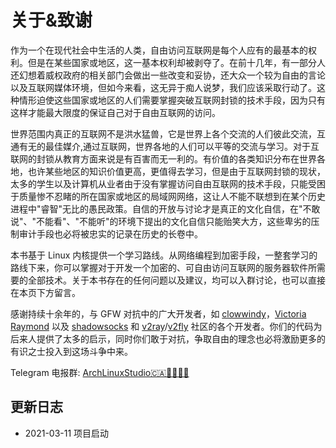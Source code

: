 # 关于&致谢 <!-- {docsify-ignore-all} -->

作为一个在现代社会中生活的人类，自由访问互联网是每个人应有的最基本的权利。但是在某些国家或地区，这一基本权利却被剥夺了。在前十几年，有一部分人还幻想着威权政府的相关部门会做出一些改变和妥协，还大众一个较为自由的言论以及互联网媒体环境，但如今来看，这无异于痴人说梦，我们应该采取行动了。这种情形迫使这些国家或地区的人们需要掌握突破互联网封锁的技术手段，因为只有这样才能最大限度的保证自己对于自由互联网的访问。

世界范围内真正的互联网不是洪水猛兽，它是世界上各个交流的人们彼此交流，互通有无的最佳媒介,通过互联网，世界各地的人们可以平等的交流与学习。对于互联网的封锁从教育方面来说是有百害而无一利的。有价值的各类知识分布在世界各地，也许某些地区的知识价值更高，更值得去学习，但是由于互联网封锁的现状，太多的学生以及计算机从业者由于没有掌握访问自由互联网的技术手段，只能受困于质量惨不忍睹的所在国家或地区的局域网网络，这让人不能不联想到在某个历史进程中"睿智"无比的愚民政策。自信的开放与讨论才是真正的文化自信，在"不敢说"、"不能看"、"不能听"的环境下提出的文化自信只能贻笑大方，这些卑劣的压制审计手段也必将被忠实的记录在历史的长卷中。

本书基于 Linux 内核提供一个学习路线。从网络编程到加密手段，一整套学习的路线下来，你可以掌握对于开发一个加密的、可自由访问互联网的服务器软件所需要的全部技术。关于本书存在的任何问题以及建议，均可以入群讨论，也可以直接在本页下方留言。

感谢持续十余年的，与 GFW 对抗中的广大开发者，如 [clowwindy](https://github.com/clowwindy)，[Victoria Raymond](https://github.com/VictoriaRaymond) 以及 [shadowsocks](https://github.com/shadowsocks) 和 [v2ray](https://github.com/v2ray)/[v2fly](https://github.com/v2fly) 社区的各个开发者。你们的代码为后来人提供了太多的启示，同时你们敢于对抗，争取自由的理念也必将激励更多的有识之士投入到这场斗争中来。

Telegram 电报群: [ArchLinuxStudio🇨🇦🏳️‍⚧️🏳️‍🌈](https://t.me/FSF_Ministry_of_Truth)

## 更新日志

- 2021-03-11 项目启动
